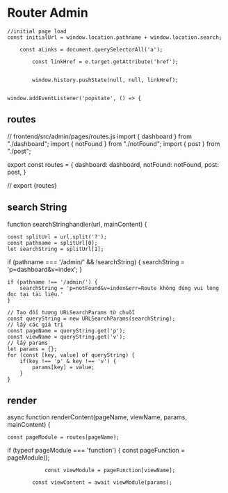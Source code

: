 # Router Admin
    //initial page load
    const initialUrl = window.location.pathname + window.location.search;

        const aLinks = document.querySelectorAll('a');

            const linkHref = e.target.getAttribute('href');


            window.history.pushState(null, null, linkHref);


    window.addEventListener('popstate', () => {

## routes

// frontend/src/admin/pages/routes.js
import { dashboard } from "./dashboard";
import { notFound } from "./notFound";
import { post } from "./post";


export const routes = {
    dashboard: dashboard,
    notFound: notFound,
    post: post,
}

// export {routes}

## search String

function searchStringhandler(url, mainContent) {


    const splitUrl = url.split('?');
    const pathname = splitUrl[0];
    let searchString = splitUrl[1];


if (pathname === '/admin/' && !searchString) {
        searchString = 'p=dashboard&v=index';
    }

    if (pathname !== '/admin/') {
        searchString = 'p=notFound&v=index&err=Route không đúng vui lòng đọc tại tài liệu.'
    }

    // Tạo đối tượng URLSearchParams từ chuỗi
    const queryString = new URLSearchParams(searchString);
    // lấy các giá trị
    const pageName = queryString.get('p');
    const viewName = queryString.get('v');
    // lấy params
    let params = {};
    for (const [key, value] of queryString) {
        if(key !== 'p' & key !== 'v') {
            params[key] = value;
        }
    }

## render 

async function renderContent(pageName, viewName, params, mainContent) {

    const pageModule = routes[pageName];

if (typeof pageModule === 'function') {
        const pageFunction = pageModule();

                const viewModule = pageFunction[viewName];

            const viewContent = await viewModule(params);



